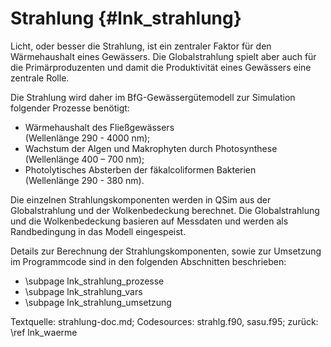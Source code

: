 Strahlung {#lnk_strahlung}
=========

Licht, oder besser die Strahlung, ist ein zentraler Faktor für den Wärmehaushalt
eines Gewässers. Die Globalstrahlung spielt aber auch für die Primärproduzenten 
und damit die Produktivität eines Gewässers eine zentrale Rolle.

Die Strahlung wird daher im BfG-Gewässergütemodell zur Simulation folgender 
Prozesse benötigt:

- Wärmehaushalt des Fließgewässers <br>
 (Wellenlänge 290 - 4000 nm);
- Wachstum der Algen und Makrophyten durch Photosynthese <br>
 (Wellenlänge 400 – 700 nm);
- Photolytisches Absterben der fäkalcoliformen Bakterien <br>
 (Wellenlänge 290 - 380 nm). 

Die einzelnen Strahlungskomponenten werden in QSim aus der Globalstrahlung 
und der Wolkenbedeckung berechnet. 
Die Globalstrahlung und die Wolkenbedeckung basieren auf Messdaten und werden als 
Randbedingung in das Modell eingespeist. 

Details zur Berechnung der Strahlungskomponenten, sowie zur Umsetzung im 
Programmcode sind in den folgenden Abschnitten beschrieben: 
- \subpage lnk_strahlung_prozesse
- \subpage lnk_strahlung_vars
- \subpage lnk_strahlung_umsetzung

Textquelle: strahlung-doc.md; Codesources: strahlg.f90, sasu.f95; zurück: \ref lnk_waerme

<!-- #mf: noch etwas die Prozesse oben ausführen? Evtl. noch die verschiedenen
Strahlungskomponenten unterscheiden und kurz erläutern, dafür evtl. allg. Text aus dem 
nächsten Reiter rausziehen -->
